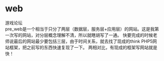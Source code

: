 # web
游戏论坛</br>
pre_web是一个相当于只分了两层（数据层，服务层+应用层）的网站。这是我第一次写的网站，对分层概念理解不清，所以就瞎胡写了一通。
快要完成的时候老师说最后的网站最少要包括三层，由于时间关系，就去找了现成的think PHP5网站框架，把之前写的东西快速复现了一下。
两相对比，有现成的框架写网站就是快！
